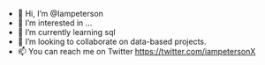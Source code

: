 - 👋 Hi, I’m @Iampeterson
- 👀 I’m interested in ...
- 🌱 I’m currently learning sql
- 💞️ I’m looking to collaborate on data-based projects.
- 📫 You can reach me on Twitter https://twitter.com/iampetersonX

<!---
Iampeterson/Iampeterson is a ✨ special ✨ repository because its `README.md` (this file) appears on your GitHub profile.
You can click the Preview link to take a look at your changes.
--->
